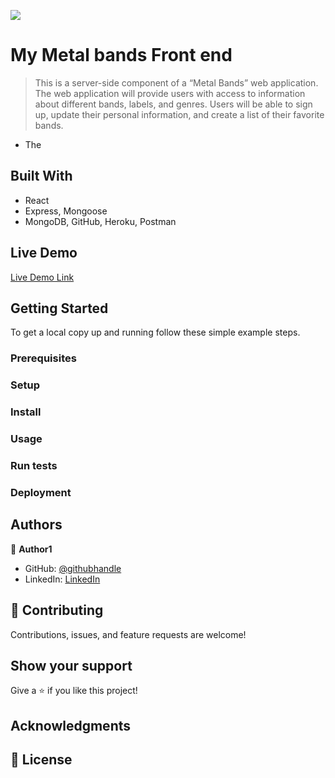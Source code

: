 ![](https://mybands.herokuapp.com/)

# My Metal bands Front end

> This is a server-side component of a “Metal Bands” web application. The web
application will provide users with access to information about different
bands, labels, and genres. Users will be able to sign up, update their
personal information, and create a list of their favorite bands.


* The 


## Built With

- React
- Express, Mongoose
- MongoDB, GitHub, Heroku, Postman

## Live Demo

[Live Demo Link](https://mybands.herokuapp.com/)


## Getting Started


To get a local copy up and running follow these simple example steps.

### Prerequisites

### Setup

### Install

### Usage

### Run tests

### Deployment



## Authors

👤 **Author1**

- GitHub: [@githubhandle](https://github.com/PierrePetitpas)
- LinkedIn: [LinkedIn](https://www.linkedin.com/in/pierre-petitpas-3021861)


## 🤝 Contributing

Contributions, issues, and feature requests are welcome!

## Show your support

Give a ⭐️ if you like this project!

## Acknowledgments


## 📝 License
